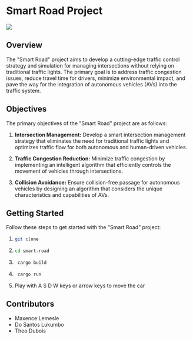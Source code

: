 # Smart Road Project
<img src="https://th.bing.com/th/id/OIP.lB6dxM582DKDmOGiQGRc8gHaE8?pid=ImgDet&rs=1" with="35">

## Overview

The "Smart Road" project aims to develop a cutting-edge traffic control strategy and simulation for managing intersections without relying on traditional traffic lights. The primary goal is to address traffic congestion issues, reduce travel time for drivers, minimize environmental impact, and pave the way for the integration of autonomous vehicles (AVs) into the traffic system.


## Objectives

The primary objectives of the "Smart Road" project are as follows:

1. **Intersection Management:** Develop a smart intersection management strategy that eliminates the need for traditional traffic lights and optimizes traffic flow for both autonomous and human-driven vehicles.

2. **Traffic Congestion Reduction:** Minimize traffic congestion by implementing an intelligent algorithm that efficiently controls the movement of vehicles through intersections.

3. **Collision Avoidance:** Ensure collision-free passage for autonomous vehicles by designing an algorithm that considers the unique characteristics and capabilities of AVs.


## Getting Started

Follow these steps to get started with the "Smart Road" project:

1. ```bash
   git clone
    ```
2. ```bash
   cd smart-road
    ```
3. ```bash
    cargo build
    ```
4. ```bash
    cargo run
    ```
5. Play with A S D W keys or arrow keys to move the car

## Contributors

- Maxence Lemesle
- Do Santos Lukumbo
- Theo Dubois